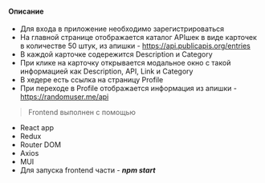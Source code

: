 #### Описание
- Для входа в приложение необходимо зарегистрироваться
- На главной странице отображается каталог APIшек в виде карточек в количестве 50 штук, из апишки - https://api.publicapis.org/entries
- В каждой карточке содережится Description и Category
- При клике на карточку открывается модальное окно с такой информацией как Description, API, Link и Category
- В хедере есть ссылка на страницу Profile
- При переходе в Profile отображается информация из апишки - https://randomuser.me/api

> Frontend выполнен с помощью
* React app
* Redux
* Router DOM
* Axios
* MUI
* Для запуска frontend части - ***npm start***


